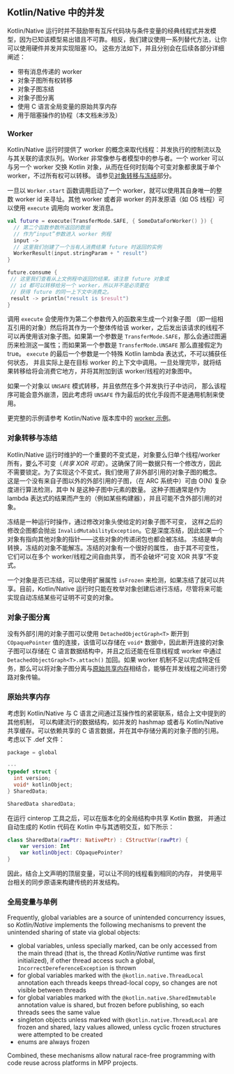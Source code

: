 ## Kotlin/Native 中的并发

  Kotlin/Native 运行时并不鼓励<!--
 -->带有互斥代码块与条件变量的经典线程式并发模型，因为已知该模型<!--
 -->易出错且不可靠。相反，我们建议使用一系列<!--
 -->替代方法，让你可以使用硬件并发并实现阻塞 IO。
 这些方法如下，并且分别会在后续各部分详细阐述：
   * 带有消息传递的 worker
   * 对象子图所有权转移
   * 对象子图冻结
   * 对象子图分离
   * 使用 C 语言全局变量的原始共享内存
   * 用于阻塞操作的协程（本文档未涉及）


### Worker

  Kotlin/Native 运行时提供了 worker 的概念来取代线程：并发执行的<!--
 -->控制流以及与其关联的请求队列。Worker 非常像参与者模型<!--
 -->中的参与者。一个 worker 可以与另一个 worker 交换 Kotlin 对象，从而在任何时刻<!--
 -->每个可变对象都隶属于单个 worker，不过所有权可以转移。
 请参见[对象转移与冻结](#transfer)部分。

  一旦以 `Worker.start` 函数调用启动了一个 worker，就可以使用其自身唯一的整数
 worker id 来寻址。其他 worker 或者非 worker 的并发原语（如 OS 线程）可以<!--
 -->使用 `execute` 调用向 worker 发消息。
 
<div class="sample" markdown="1" theme="idea" data-highlight-only>
  
 ```kotlin
val future = execute(TransferMode.SAFE, { SomeDataForWorker() }) {
   // 第二个函数参数所返回的数据
   // 作为“input”参数进入 worker 例程
   input ->
   // 这里我们创建了一个当有人消费结果 future 时返回的实例
   WorkerResult(input.stringParam + " result")
}

future.consume {
  // 这里我们查看从上文例程中返回的结果。请注意 future 对象或
  // id 都可以转移给另一个 worker，所以并不是必须要在
  // 获得 future 的同一上下文中消费之。
  result -> println("result is $result")
}
```

</div>

 调用 `execute` 会使用作为第二个参数传入的函数来生成一个对象子图
 （即一组相互引用的对象）然后将其作为一个整体传给该 worker，之后<!--
 -->发出该请求的线程不可以再使用该对象子图。如果第一个参数<!--
 -->是 `TransferMode.SAFE`，那么会通过图遍历来检测这一属性；而如果第一个参数是 `TransferMode.UNSAFE` 那么直接假定为 true。
 `execute` 的最后一个参数是一个特殊 Kotlin lambda 表达式，不可以捕获任何状态，
 并且实际上是在目标 worker 的上下文中调用。一旦处理完毕，就将结果转移给将会消费它地方<!--
 -->，并将其附加到该 worker/线程的对象图中。

  如果一个对象以 `UNSAFE` 模式转移，并且依然在多个并发执行子中访问，
 那么该程序可能会意外崩溃，因此考虑将 `UNSAFE` 作为最后的优化手段而不是通用<!--
 -->机制来使用。

  更完整的示例请参考 Kotlin/Native 版本库中的 [worker 示例](https://github.com/JetBrains/kotlin-native/tree/master/samples/workers)<!--
-->。

<a name="transfer"></a>
### 对象转移与冻结

   Kotlin/Native 运行时维护的一个重要的不变式是，对象要么归单个<!--
  -->线程/worker 所有，要么不可变（*共享 XOR 可变*）。这确保了同一数据只有一个修改方，因此不需要锁定。为了实现这个不变式，我们使用了非外部引用的对象子图的概念。
  这是一个没有来自子图以外的外部引用的子图，（在 ARC 系统中）可由
  O(N) 复杂度进行算法检测，其中 N 是这种子图中元素的数量。
  这种子图通常是作为 lambda 表达式的结果而产生的（例如某些构建器），并且可能不<!--
  -->含外部引用的对象。

   冻结是一种运行时操作，通过修改对象头使给定的对象子图不可变，
  这样之后的修改企图都会抛出 `InvalidMutabilityException`。它是深度冻结，因此<!--
  -->如果一个对象有指向其他对象的指针——这些对象的传递闭包也都会被冻结。
  冻结是单向转换，冻结的对象不能解冻。冻结的对象有一个很好的属性，
  由于其不可变性，它们可以在多个 worker/线程之间自由共享，
  而不会破坏“可变 XOR 共享”不变式。

   一个对象是否已冻结，可以使用扩展属性 `isFrozen` 来检测，如果冻结了就可以<!--
  -->共享。目前，Kotlin/Native 运行时只能在枚举对象创建后进行冻结，尽管<!--
  -->将来可能实现自动冻结某些可证明不可变的对象。

<a name="detach"></a>
### 对象子图分离

   没有外部引用的对象子图可以使用 `DetachedObjectGraph<T>`
  断开到 `COpaquePointer` 值的连接，该值可以存储在 `void*` 数据中，因此断开连接的对象子图<!--
  -->可以存储在 C 语言数据结构中，并且之后还能在任意线程或 worker 中通过 `DetachedObjectGraph<T>.attach()`
  加回。如果 worker 机制不足以完成特定任务，那么可以将对象子图分离与[原始共享内存](#shared)相结合，能够在<!--
  -->并发线程之间进行旁路对象传输。


<a name="shared"></a>
### 原始共享内存

  考虑到 Kotlin/Native 与 C 语言之间通过互操作性的紧密联系，结合上文中提到的其他机制，
 可以构建流行的数据结构，如并发的 hashmap 或者与
 Kotlin/Native 共享缓存。可以依赖共享的 C 语言数据，并在其中存储分离的对象子图的引用。
 考虑以下 .def 文件：
 
<div class="sample" markdown="1" theme="idea" mode="c">

```c
package = global

---
typedef struct {
  int version;
  void* kotlinObject;
} SharedData;

SharedData sharedData;
```

</div>

在运行 cinterop 工具之后，可以在版本化的全局结构中共享 Kotlin 数据，
并通过自动生成的 Kotlin 代码在 Kotlin 中与其透明交互，如下所示：

<div class="sample" markdown="1" theme="idea" data-highlight-only>

```kotlin
class SharedData(rawPtr: NativePtr) : CStructVar(rawPtr) {
    var version: Int
    var kotlinObject: COpaquePointer?
}
```

</div>

因此，结合上文声明的顶层变量，可以让不同的线程看到相同的内存，
并使用平台相关的同步原语来构建传统的并发结构。

<a name="top_level"></a>
### 全局变量与单例

  Frequently, global variables are a source of unintended concurrency issues, so _Kotlin/Native_ implements
the following mechanisms to prevent the unintended sharing of state via global objects:

   * global variables, unless specially marked, can be only accessed from the main thread (that is, the thread
   _Kotlin/Native_ runtime was first initialized), if other thread access such a global, `IncorrectDereferenceException` is thrown
   * for global variables marked with the `@kotlin.native.ThreadLocal` annotation each threads keeps thread-local copy,
   so changes are not visible between threads
   * for global variables marked with the `@kotlin.native.SharedImmutable` annotation value is shared, but frozen
   before publishing, so each threads sees the same value
   * singleton objects unless marked with `@kotlin.native.ThreadLocal` are frozen and shared, lazy values allowed,
   unless cyclic frozen structures were attempted to be created
   * enums are always frozen

 Combined, these mechanisms allow natural race-free programming with code reuse across platforms in MPP projects.
